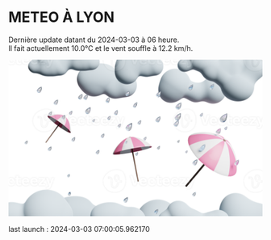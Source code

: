 # METEO À LYON

Dernière update datant du 2024-03-03 à 06 heure.  
Il fait actuellement 10.0°C et le vent souffle à 12.2 km/h.      

![](./.github/rain.png)

last launch : 2024-03-03 07:00:05.962170
